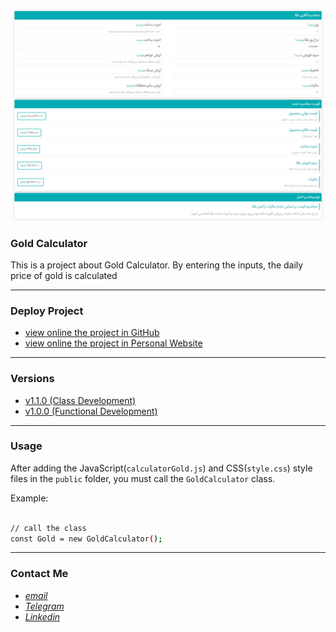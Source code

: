 ![](public/images/gold-galculator-screenshot.png)

### Gold Calculator

This is a project about Gold Calculator.
By entering the inputs, the daily price of gold is calculated

---

### Deploy Project

- [view online the project in GitHub](https://peymanath.github.io/gold-galculator/)
- [view online the project in Personal Website](https://peymanath.ir/tools/gold-calculator)

---

### Versions

- [v1.1.0 (Class Development)](https://github.com/peymanath/gold-galculator/releases/tag/v1.1.0)
- [v1.0.0 (Functional Development)](https://github.com/peymanath/gold-galculator/releases/tag/v1.0.0)

---
### Usage

After adding the JavaScript(`calculatorGold.js`) and CSS(`style.css`) style files in the `public` folder, you must call the `GoldCalculator` class. 

Example:

```bash

// call the class
const Gold = new GoldCalculator();

```

---
### Contact Me

 * *[email](mailto:naderidefault@gmail.com)*
 * *[Telegram](https://t.me/peymanath)*
 * *[Linkedin](https://linkedin.com/in/peymanath)*
